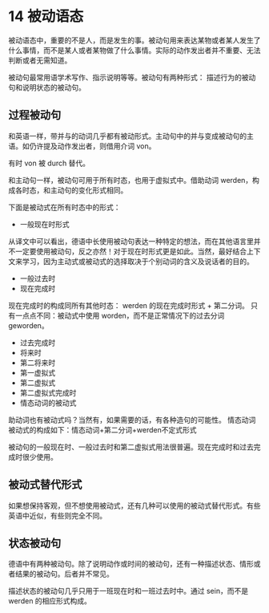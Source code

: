 # 14 被动语态

被动语态中，重要的不是人，而是发生的事。被动句用来表达某物或者某人发生了什么事情，而不是某人或者某物做了什么事情。实际的动作发出者并不重要、无法判断或者无需知道。

被动句最常用语学术写作、指示说明等等。被动句有两种形式： 描述行为的被动句和说明状态的被动句。

## 过程被动句

和英语一样，带并与的动词几乎都有被动形式。主动句中的并与变成被动句的主语。如仍许提及动作发出者，则借用介词 von。

有时 von 被 durch 替代。

和主动句一样，被动句可用于所有时态，也用于虚拟式中。借助动词 werden，构成各时态，和主动句的变化形式相同。

下面是被动式在所有时态中的形式：

-  一般现在时形式

从译文中可以看出，德语中长使用被动句表达一种特定的想法，而在其他语言里并不一定要使用被动句，反之亦然！对于现在时形式更是如此。当然，最好结合上下文来学习，因为主动式或被动式的选择取决于个别动词的含义及说话者的目的。

- 一般过去时
- 现在完成时

现在完成时的构成同所有其他时态： werden 的现在完成时形式 + 第二分词。
只有一点点不同：被动式中使用 worden，而不是正常情况下的过去分词 geworden。

- 过去完成时
- 将来时
- 第二将来时
- 第一虚拟式
- 第二虚拟式
- 第二虚拟式完成时
- 情态动词的被动式

助动词也有被动式吗？当然有，如果需要的话，有各种造句的可能性。
情态动词被动式的构成如下：情态动词+第二分词+werden不定式形式

被动句的一般现在时、一般过去时和第二虚拟式用法很普遍。现在完成时和过去完成时很少使用。

## 被动式替代形式

如果想保持客观，但不想使用被动式，还有几种可以使用的被动式替代形式。有些英语中近似，有些则完全不同。

## 状态被动句

德语中有两种被动句。除了说明动作或时间的被动句，还有一种描述状态、情形或者结果的被动句。后者并不常见。

描述状态的被动句几乎只用于一班现在时和一班过去时中。通过 sein，而不是 werden 的相应形式构成。

